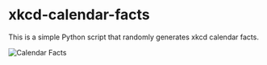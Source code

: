 # xkcd-calendar-facts

This is a simple Python script that randomly generates xkcd calendar facts.

![Calendar Facts](https://imgs.xkcd.com/comics/calendar_facts.png "While it may seem like trivia, it (causes huge headaches for software developers / is taken advantage of by high-speed traders / triggered the 2003 Northeast Blackout / has to be corrected for by GPS satellites / is now recognized as a major cause of World War I).")
